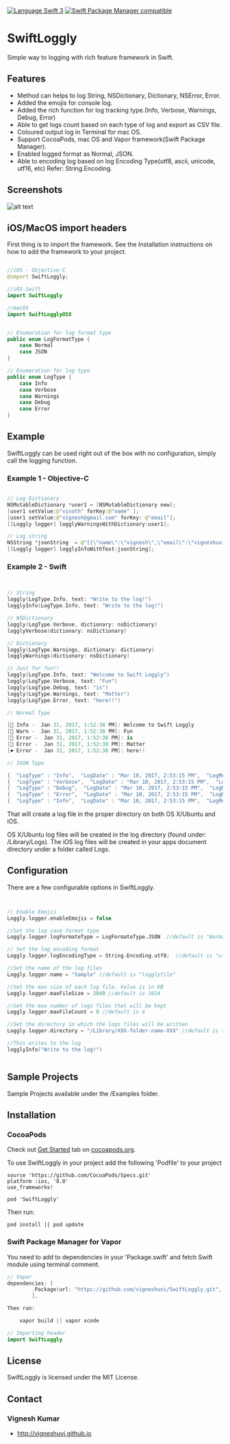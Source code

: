 [![Language Swift 3](https://img.shields.io/badge/Language-Swift%203-orange.svg)](https://developer.apple.com/swift)
[![Swift Package Manager compatible](https://img.shields.io/badge/Swift%20Package%20Manager-compatible-brightgreen.svg)](https://github.com/apple/swift-package-manager)


# SwiftLoggly
Simple way to logging with rich feature framework in Swift.

## Features

- Method can helps to log String, NSDictionary, Dictionary, NSError, Error.
- Added the emojis for console log.
- Added the rich function for log tracking type.(Info, Verbose, Warnings, Debug, Error)
- Able to get logs count based on each type of log and export as CSV file.
- Coloured output log in Terminal for mac OS.
- Support CocoaPods, mac OS and Vapor framework(Swift Package Manager).
- Enabled logged format as Normal, JSON.
- Able to encoding log based on log Encoding Type(utf8, ascii, unicode, utf16, etc) Refer: String.Encoding.


## Screenshots

![alt text][swiftloggly]

[swiftloggly]: https://github.com/vigneshuvi/SwiftLoggly/blob/master/Screenshots/swiftloggly.gif

## iOS/MacOS import headers

First thing is to import the framework. See the Installation instructions on how to add the framework to your project.

```swift

//iOS - Objective-C
@import SwiftLoggly;

//iOS-Swift
import SwiftLoggly

//macOS
import SwiftLogglyOSX


// Enumaration for log format type
public enum LogFormatType {
    case Normal
    case JSON
}

// Enumaration for log type
public enum LogType {
    case Info
    case Verbose
    case Warnings
    case Debug
    case Error
}

```


## Example

SwiftLoggly can be used right out of the box with no configuration, simply call the logging function.

### Example 1 - Objective-C

```swift

// Log Dictionary
NSMutableDictionary *user1 = [NSMutableDictionary new];
[user1 setValue:@"vinoth" forKey:@"name" ];
[user1 setValue:@"vignesh@gmail.com" forKey: @"email"];
[[Loggly logger] logglyWarningsWithDictionary:user1];

// Log string
NSString *jsonString  = @"[{\"name\":\"vignesh\",\"email\":\"vigneshuvi@gmail.com\"},{\"name\":\"vinoth\",\"email\":\"vinoth@gmail.com\"}]";
[[Loggly logger] logglyInfoWithText:jsonString];

```

### Example 2 - Swift

```swift


// String
loggly(LogType.Info, text: "Write to the log!")
logglyInfo(LogType.Info, text: "Write to the log!")

// NSDictionary
loggly(LogType.Verbose, dictionary: nsDictionary)
logglyVerbose(dictionary: nsDictionary)

// Dictionary
loggly(LogType.Warnings, dictionary: dictionary)
logglyWarnings(dictionary: nsDictionary)

// Just for fun!!
loggly(LogType.Info, text: "Welcome to Swift Loggly")
loggly(LogType.Verbose, text: "Fun")
loggly(LogType.Debug, text: "is")
loggly(LogType.Warnings, text: "Matter")
loggly(LogType.Error, text: "here!!")

// Normal Type 

[💙 Info -  Jan 31, 2017, 1:52:38 PM]: Welcome to Swift Loggly
[💜 Warn -  Jan 31, 2017, 1:52:38 PM]: Fun
[💚 Error -  Jan 31, 2017, 1:52:38 PM]: is
[💛 Error -  Jan 31, 2017, 1:52:38 PM]: Matter
[❤️ Error -  Jan 31, 2017, 1:52:38 PM]: here!!

// JSON Type

{  "LogType" : "Info",  "LogDate" : "Mar 10, 2017, 2:53:15 PM",  "LogMessage" : "Welcome to Swift Loggly"}
{  "LogType" : "Verbose",  "LogDate" : "Mar 10, 2017, 2:53:15 PM",  "LogMessage" : "Fun"}
{  "LogType" : "Debug",  "LogDate" : "Mar 10, 2017, 2:53:15 PM",  "LogMessage" : "is"}
{  "LogType" : "Error",  "LogDate" : "Mar 10, 2017, 2:53:15 PM",  "LogMessage" : "here!!"}
{  "LogType" : "Info",  "LogDate" : "Mar 10, 2017, 2:53:15 PM",  "LogMessage" : "{  \"name\" : \"Vignesh\",  \"Position\" : \"Senior Engineer\"}"}

```

That will create a log file in the proper directory on both OS X/Ubuntu and iOS.

OS X/Ubuntu log files will be created in the log directory (found under: /Library/Logs). The iOS log files will be created in your apps document directory under a folder called Logs.

## Configuration

There are a few configurable options in SwiftLoggly.

```swift


// Enable Emojis
Loggly.logger.enableEmojis = false

//Set the log save format type
Loggly.logger.logFormateType = LogFormateType.JSON  //default is "Normal"

// Set the log encoding format
Loggly.logger.logEncodingType = String.Encoding.utf8;  //default is "utf8"

//Set the name of the log files
Loggly.logger.name = "Sample" //default is "logglyfile"

//Set the max size of each log file. Value is in KB
Loggly.logger.maxFileSize = 2048 //default is 1024

//Set the max number of logs files that will be kept
Loggly.logger.maxFileCount = 8 //default is 4

//Set the directory in which the logs files will be written
Loggly.logger.directory = "/Library/XXX-folder-name-XXX" //default is the standard logging directory for each platform.

//This writes to the log
logglyInfo("Write to the log!")



```

## Sample Projects

  Sample Projects available under the /Examples folder. 

## Installation

### CocoaPods

Check out [Get Started](http://cocoapods.org/) tab on [cocoapods.org](http://cocoapods.org/).

To use SwiftLoggly in your project add the following 'Podfile' to your project

	source 'https://github.com/CocoaPods/Specs.git'
	platform :ios, '8.0'
	use_frameworks!

	pod 'SwiftLoggly'

Then run:

    pod install || pod update

### Swift Package Manager for Vapor

You need to add to dependencies in your 'Package.swift' and fetch Swift module using terminal comment.

```swift
// Vapor
dependencies: [
        .Package(url: "https://github.com/vigneshuvi/SwiftLoggly.git", majorVersion: 1, minor: 0)
        ],

Then run:

    vapor build || vapor xcode

// Importing header
import SwiftLoggly

```

## License

SwiftLoggly is licensed under the MIT License.

## Contact

### Vignesh Kumar
* http://vigneshuvi.github.io
